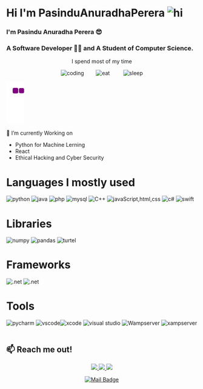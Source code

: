 # Hi I'm PasinduAnuradhaPerera <img src="https://user-images.githubusercontent.com/1303154/88677602-1635ba80-d120-11ea-84d8-d263ba5fc3c0.gif" width="28px" height="28px" alt="hi">
 
  ### I'm Pasindu Anuradha Perera 😎 
  ### A Software Developer 👨‍💻 and A Student of Computer Science.
  
 
   <p align = "center" dir ="auto">I spend most of my time</p>
 
  <p align = "center" dir ="auto"><img src="https://creazilla-store.fra1.digitaloceanspaces.com/emojis/50603/man-technologist-emoji-clipart-xl.png" alt="coding" style="width:50px; height:50px;">&nbsp;&nbsp;&nbsp;&nbsp;&nbsp;&nbsp;&nbsp;&nbsp;<img src="https://www.pngall.com/wp-content/uploads/2016/05/Burger-Free-Download-PNG.png" alt="eat" style="width:70px; height:50px;">&nbsp;&nbsp;&nbsp;&nbsp;&nbsp;&nbsp;&nbsp;&nbsp; <img src="https://cdn.shopify.com/s/files/1/1061/1924/products/Sleeping_Emoji_large.png?v=1571606036" alt="sleep" style="width:50px; height:50px;"></p>

![snake gif](https://github.com/pasinduanuradhaperera/pasinduanuradhaperera/blob/output/github-contribution-grid-snake.gif)
 

  🌱 I’m currently Working on 
  - Python for Machine Lerning
  - React 
  - Ethical Hacking and Cyber Security


 
 
<!---
pasinduanuradhaperera/pasinduanuradhaperera is a ✨ special ✨ repository because its `README.md` (this file) appears on your GitHub profile.
You can click the Preview link to take a look at your changes.
--->
# Languages I mostly used 

<img src="https://cdn3.iconfinder.com/data/icons/logos-and-brands-adobe/512/267_Python-512.png" alt="python" style="width:50px; height:50px;">&nbsp;<img src="https://cdn-icons-png.flaticon.com/512/5968/5968282.png" alt="java" style="width:50px; height:50px;">&nbsp;<img src="https://cdn-icons-png.flaticon.com/512/5968/5968332.png" alt="php" style="width:50px; height:50px;">&nbsp;<img src="https://www.freepnglogos.com/uploads/logo-mysql-png/logo-mysql-mysql-logo-png-images-are-download-crazypng-21.png" alt="mysql" style="width:50px; height:50px;">  <img src="https://cdn-icons-png.flaticon.com/512/6132/6132222.png" alt="C++" style="width:50px; height:50px;"> <img src="https://user-images.githubusercontent.com/30186107/29488525-f55a69d0-84da-11e7-8a39-5476f663b5eb.png" alt="javaScript,html,css" style="width:160px; height:60px;">&nbsp;<img src="https://static-00.iconduck.com/assets.00/c-sharp-c-icon-456x512-9sej0lrz.png" alt="c#" style="width:50px; height:50px;"> <img src="https://cdn-icons-png.flaticon.com/512/5968/5968371.png" alt="swift" style="width:50px; height:50px;">
# Libraries
  <img src ="https://user-images.githubusercontent.com/67586773/105040771-43887300-5a88-11eb-9f01-bee100b9ef22.png" alt = "numpy" style = "width: 50px; height:50px;">&nbsp;<img src ="https://seeklogo.com/images/P/pandas-logo-776F6D45BB-seeklogo.com.png" alt = "pandas" style = "width: 50px; height:50px;">&nbsp;<img src ="https://techgator.in/wp-content/uploads/2021/07/python-turtle.jpeg" alt = "turtel" style = "width: 100px; height:50px;">
# Frameworks
  <img src ="https://banner2.cleanpng.com/20180812/bwp/kisspng-net-framework-microsoft-windows-7-die-technisch-microsoft-dot-www-galleryhip-com-the-hippest-pic-5b6fde4d79b365.2509378615340580614985.jpg" alt = ".net" style = "width: 50px; height:50px;">&nbsp;<img src ="https://toppng.com/uploads/preview/bootstrap-featured-image-bootstrap-3-logo-11563293130teouf93qpu.png" alt = ".net" style = "width: 50px; height:50px;">
 # Tools
  <img src ="https://upload.wikimedia.org/wikipedia/commons/thumb/1/1d/PyCharm_Icon.svg/1024px-PyCharm_Icon.svg.png" alt = "pycharm" style = "width: 50px; height:50px;">&nbsp;<img src ="https://cdn.icon-icons.com/icons2/2107/PNG/512/file_type_vscode_icon_130084.png" alt = "vscode" style = "width: 50px; height:50px;"><img src ="https://developer.apple.com/design/human-interface-guidelines/foundations/app-icons/images/app-icon-realistic-materials_2x.png" alt = "xcode" style = "width: 50px; height:50px;">&nbsp;<img src ="https://cdn-icons-png.flaticon.com/512/906/906324.png" alt = "visual studio" style = "width: 50px; height:50px;">&nbsp;<img src ="https://upload.wikimedia.org/wikipedia/commons/thumb/f/f4/WampServer-logo.svg/2048px-WampServer-logo.svg.png" alt = "Wampserver" style = "width: 50px; height:50px;">&nbsp;<img src ="https://cdn2.iconfinder.com/data/icons/pack1-baco-flurry-icons-style/512/XAMPP.png" alt = "xampserver" style = "width: 50px; height:50px;">&nbsp;

 ## 📫 Reach me out!
 <p align = "center" dir ="auto"><a href="https://www.instagram.com/pasinduanuradhaperera/" rel="nofollow">
    <img src="https://camo.githubusercontent.com/5c3f3164b340475c38f1ec3d8c6d0c6e8656fbccac25d06cfb86477079b88638/68747470733a2f2f696d672e736869656c64732e696f2f62616467652f696e7374616772616d2d2532334534343035462e7376673f267374796c653d666f722d7468652d6261646765266c6f676f3d696e7374616772616d266c6f676f436f6c6f723d7768697465" data-canonical-src="https://img.shields.io/badge/instagram-%23E4405F.svg?&amp;style=for-the-badge&amp;logo=instagram&amp;logoColor=white" style="max-width: 100%;">        
  </a><a href="https://www.linkedin.com/in/pasindu-perera-6a2bb0252/" rel="nofollow">
    <img src="https://camo.githubusercontent.com/a493f6833f99fb3c85788d6d9305e6b7a42b838e5ee5d138fd9a8214a7e77472/68747470733a2f2f696d672e736869656c64732e696f2f62616467652f6c696e6b6564696e2d2532333030373742352e7376673f267374796c653d666f722d7468652d6261646765266c6f676f3d6c696e6b6564696e266c6f676f436f6c6f723d7768697465" data-canonical-src="https://img.shields.io/badge/linkedin-%230077B5.svg?&amp;style=for-the-badge&amp;logo=linkedin&amp;logoColor=white" style="max-width: 100%;">
  </a></a><a href="https://twitter.com/pasindu10748863" rel="nofollow">
    <img src="https://img.shields.io/twitter/follow/pasindu10748863?color=%231DA1F2&label=TWITTER&logo=Twitter&logoColor=%231DA1F2&style=for-the-badge" style="max-width: 100%;"></p>
<p align = "center" dir ="auto"><a href="mailto:paisnduanuradhaperera@gmail.com"><img src="https://img.shields.io/badge/Gmail-D14836?style=for-the-badge&logo=gmail&logoColor=white" alt="Mail Badge" style="max-width: 100%;"></a></p>

 
 
